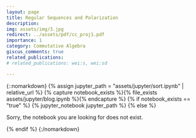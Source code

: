 ```yaml
---
layout: page
title: Regular Sequences and Polarization
description: 
img: assets/img/3.jpg
redirect: ../assets/pdf/cc_proj1.pdf
importance: 1
category: Commutative Algebra
giscus_comments: true
related_publications: 
# related_publications: wei:s, wei:sd

---
```


{::nomarkdown}
{% assign jupyter_path = "assets/jupyter/sort.ipynb" | relative_url %}
{% capture notebook_exists %}{% file_exists assets/jupyter/blog.ipynb %}{% endcapture %}
{% if notebook_exists == "true" %}
    {% jupyter_notebook jupyter_path %}
{% else %}
    <p>Sorry, the notebook you are looking for does not exist.</p>
{% endif %}
{:/nomarkdown}